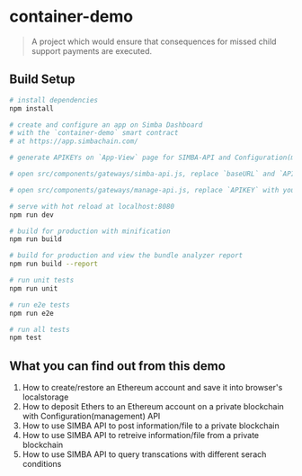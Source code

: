 # container-demo

> A project which would ensure that consequences for missed child support payments are executed.   


## Build Setup

``` bash
# install dependencies
npm install

# create and configure an app on Simba Dashboard 
# with the `container-demo` smart contract
# at https://app.simbachain.com/

# generate APIKEYs on `App-View` page for SIMBA-API and Configuration(management) API

# open src/components/gateways/simba-api.js, replace `baseURL` and `APIKEY` with yours

# open src/components/gateways/manage-api.js, replace `APIKEY` with yours

# serve with hot reload at localhost:8080
npm run dev

# build for production with minification
npm run build

# build for production and view the bundle analyzer report
npm run build --report

# run unit tests
npm run unit

# run e2e tests
npm run e2e

# run all tests
npm test
```

## What you can find out from this demo

1. How to create/restore an Ethereum account and save it into browser's localstorage 
2. How to deposit Ethers to an Ethereum account on a private blockchain with Configuration(management) API
2. How to use SIMBA API to post information/file to a private blockchain
3. How to use SIMBA API to retreive information/file from a private blockchain
4. How to use SIMBA API to query transcations with different serach conditions
